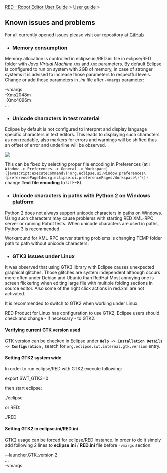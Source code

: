 [RED - Robot Editor User Guide](index.md) > [User
guide](user_guide/user_guide.md) >

## Known issues and problems

For all currently opened issues please visit our repository at
[GitHub](https://github.com/nokia/RED/)

  * ### Memory consumption

Memory allocation is controlled in eclipse.ini/RED.ini file in eclipse/RED
folder with _Java Virtual Machine_ `Xms` and `Xmx` parameters. By default
Eclipse is configured to run on system with 2GB of memory, in case of stronger
systems it is advised to increase those parameters to respectful levels.
Change or add those parameters in _.ini_ file after `-vmargs` parameter:

-vmargs  
-Xms2048m  
-Xmx4096m  
...

  * ### Unicode characters in test material

Eclipse by default is not configured to interpret and display language
specific characters in text editors. This leads to displaying such characters
as non readable, also markers for errors and warnings will be shifted thus an
offset of error and underline will be observed.

![](images/unicode.png)

This can be fixed by selecting proper file encoding in Preferences (at `[
Window -> Preferences -> General ->
Workspace](javascript:executeCommand\('org.eclipse.ui.window.preferences\(preferencePageId=org.eclipse.ui.preferencePages.Workspace\)'\))`
change **Text file encoding** to UTF-8).

  * ### Unicode characters in paths with Python 2 on Windows platform

Python 2 does not always support unicode characters in paths on Windows. Using
such characters may cause problems with starting RED XML-RPC server or running
Robot tests. When unicode characters are used in paths, Python 3 is
recommended.

Workaround for XML-RPC server starting problems is changing TEMP folder path
to path without unicode characters.

  * ### GTK3 issues under Linux

It was observed that using GTK3 library with Eclipse causes unexpected
graphical glitches. Those glitches are system independent although occurs more
often under Debian and Ubuntu than RedHat Most annoying one is screen
flickering when editing large file with multiple folding sections in source
editor. Also some of the right click actions in red.xml are not activated.

It is recommended to switch to GTK2 when working under Linux.

RED Product for Linux has configuration to use GTK2, Eclipse users should
check and change - if necessary - to GTK2.

#### Verifying current GTK version used

GTK version can be checked in Eclipse under **`Help -> Installation Details ->
Configuration`** , search for `org.eclipse.swt.internal.gtk.version` entry.

#### Setting GTK2 system wide

In order to run eclipse/RED with GTK2 execute following:

export SWT_GTK3=0

then start eclipse:

./eclipse

or RED:

./RED

#### Setting GTK2 in eclipse.ini/RED.ini

GTK2 usage can be forced for eclipse/RED instance. In order to do it simply
add following 2 lines to **eclipse.ini** / **RED.ini** file before `-vmargs`
section:

\--launcher.GTK_version 2  
...  
-vmargs  

